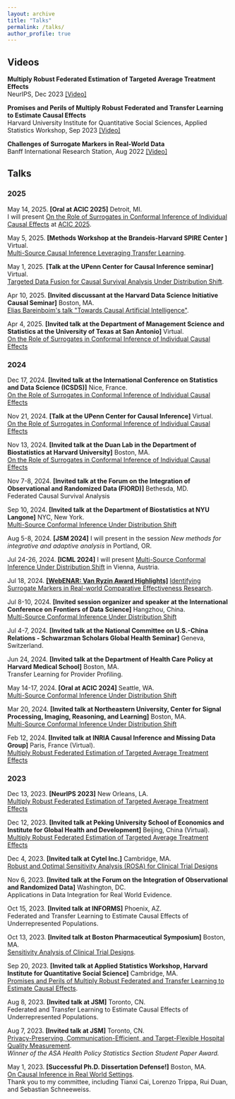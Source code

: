 ```yaml
---
layout: archive
title: "Talks"
permalink: /talks/
author_profile: true
---
```



## Videos  
**Multiply Robust Federated Estimation of Targeted Average Treatment Effects**  
NeurIPS, Dec 2023 [[Video]](https://neurips.cc/virtual/2023/poster/71928)  


**Promises and Perils of Multiply Robust Federated and Transfer Learning to Estimate Causal Effects**  
Harvard University Institute for Quantitative Social Sciences, Applied Statistics Workshop, Sep 2023 [[Video]](https://harvard.zoom.us/rec/play/yg47yOmDLZRYNHoQ6UwgecYPCrVwnIz8HwjBwX4JUV5QaoST5bBPjQP4FqD7JK_vZiRSMXpU9ArDuU3w.vuE8LALM76JR5zk6?canPlayFromShare=true&from=share_recording_detail&startTime=1695225587000&componentName=rec-play&originRequestUrl=https%3A%2F%2Fharvard.zoom.us%2Frec%2Fshare%2F8YtOB3zk51l4VtYfVuJnpGgOKZmnyYVExecdOj91M833hhFjtRrWLtxNXUk82mQi.NLkO5lbsKh_j-jsX%3FstartTime%3D1695225587000)


**Challenges of Surrogate Markers in Real-World Data**   
Banff International Research Station, Aug 2022 [[Video]](https://www.birs.ca/events/2022/5-day-workshops/22w5184/videos/watch/202208221400-Han.html)


## Talks  

### 2025  
May 14, 2025. **[Oral at ACIC 2025]** Detroit, MI.  
I will present [On the Role of Surrogates in Conformal Inference of Individual Causal Effects](https://arxiv.org/pdf/2412.12365) at [ACIC 2025](https://sci-info.org/annual-meeting/program/agenda/).  

May 5, 2025. **[Methods Workshop at the Brandeis-Harvard SPIRE Center ]** Virtual.  
[Multi-Source Causal Inference Leveraging Transfer Learning](https://heller.brandeis.edu/spire-center/activities/index.html).   

May 1, 2025. **[Talk at the UPenn Center for Causal Inference seminar]** Virtual.  
[Targeted Data Fusion for Causal Survival Analysis Under Distribution Shift](https://arxiv.org/abs/2501.18798).  

Apr 10, 2025. **[Invited discussant at the Harvard Data Science Initiative Causal Seminar]**  Boston, MA.  
[Elias Bareinboim's talk "Towards Causal Artificial Intelligence"](https://datascience.harvard.edu/calendar_event/causal-seminar-elias-bareinboim/?mc_cid=069bf2711b&mc_eid=40fc9df331).  

Apr 4, 2025. **[Invited talk at the Department of Management Science and Statistics at the University of Texas at San Antonio]** Virtual.   
[On the Role of Surrogates in Conformal Inference of Individual Causal Effects](https://arxiv.org/pdf/2412.12365)  

### 2024

Dec 17, 2024. **[Invited talk at the International Conference on Statistics and Data Science (ICSDS)]** Nice, France.  
[On the Role of Surrogates in Conformal Inference of Individual Causal Effects](https://arxiv.org/pdf/2412.12365)  

Nov 21, 2024. **[Talk at the UPenn Center for Causal Inference]** Virtual.  
[On the Role of Surrogates in Conformal Inference of Individual Causal Effects](https://arxiv.org/pdf/2412.12365)  

Nov 13, 2024. **[Invited talk at the Duan Lab in the Department of Biostatistics at Harvard University]** Boston, MA.  
[On the Role of Surrogates in Conformal Inference of Individual Causal Effects](https://arxiv.org/pdf/2412.12365)  

Nov 7-8, 2024. **[Invited talk at the Forum on the Integration of Observational and Randomized Data (FIORD)]** Bethesda, MD.  
Federated Causal Survival Analysis    

Sep 10, 2024. **[Invited talk at the Department of Biostatistics at NYU Langone]** NYC, New York.  
[Multi-Source Conformal Inference Under Distribution Shift](https://proceedings.mlr.press/v235/liu24ag.html)  

Aug 5-8, 2024. **[JSM 2024]** I will present in the session *New methods for integrative and adaptive analysis* in Portland, OR.  

Jul 24-26, 2024. **[ICML 2024]** I will present [Multi-Source Conformal Inference Under Distribution Shift](https://arxiv.org/abs/2405.09331) in Vienna, Austria.  

Jul 18, 2024. **[[WebENAR: Van Ryzin Award Highlights]](https://www.enar.org/education/)** [Identifying Surrogate Markers in Real-world Comparative Effectiveness Research](https://onlinelibrary.wiley.com/doi/abs/10.1002/sim.9569).  

Jul 8-10, 2024. **[Invited session organizer and speaker at the International Conference on Frontiers of Data Science]** Hangzhou, China.  
[Multi-Source Conformal Inference Under Distribution Shift](https://proceedings.mlr.press/v235/liu24ag.html)  

Jul 4-7, 2024. **[Invited talk at the National Committee on U.S.-China Relations - Schwarzman Scholars Global Health Seminar]** Geneva, Switzerland.  

Jun 24, 2024. **[Invited talk at the Department of Health Care Policy at Harvard Medical School]** Boston, MA.  
Transfer Learning for Provider Profiling.  

May 14-17, 2024. **[Oral at ACIC 2024]** Seattle, WA.  
[Multi-Source Conformal Inference Under Distribution Shift](https://proceedings.mlr.press/v235/liu24ag.html)  

Mar 20, 2024. **[Invited talk at Northeastern University, Center for Signal Processing, Imaging, Reasoning, and Learning]** Boston, MA.  
[Multi-Source Conformal Inference Under Distribution Shift](https://proceedings.mlr.press/v235/liu24ag.html)  

Feb 12, 2024. **[Invited talk at INRIA Causal Inference and Missing Data Group]** Paris, France (Virtual).  
[Multiply Robust Federated Estimation of Targeted Average Treatment Effects](https://neurips.cc/virtual/2023/poster/71928)  

### 2023  

Dec 13, 2023. **[NeurIPS 2023]** New Orleans, LA.  
[Multiply Robust Federated Estimation of Targeted Average Treatment Effects](https://neurips.cc/virtual/2023/poster/71928)

Dec 12, 2023. **[Invited talk at Peking University School of Economics and Institute for Global Health and Development]** Beijing, China (Virtual).  
[Multiply Robust Federated Estimation of Targeted Average Treatment Effects](https://neurips.cc/virtual/2023/poster/71928)  

Dec 4, 2023. **[Invited talk at Cytel Inc.]** Cambridge, MA.  
[Robust and Optimal Sensitivity Analysis (ROSA) for Clinical Trial Designs](https://www.tandfonline.com/doi/full/10.1080/00031305.2023.2216253)  

Nov 6, 2023. **[Invited talk at the Forum on the Integration of Observational and Randomized Data]**  Washington, DC.   
Applications in Data Integration for Real World Evidence. 

Oct 15, 2023. **[Invited talk at INFORMS]**  Phoenix, AZ.   
Federated and Transfer Learning to Estimate Causal Effects of Underrepresented Populations. 

Oct 13, 2023. **[Invited talk at Boston Pharmaceutical Symposium]**  Boston, MA.   
[Sensitivity Analysis of Clinical Trial Designs](https://www.tandfonline.com/doi/abs/10.1080/00031305.2023.2216253?journalCode=utas20).  

Sep 20, 2023. **[Invited talk at Applied Statistics Workshop, Harvard Institute for Quantitative Social Science]** Cambridge, MA.  
[Promises and Perils of Multiply Robust Federated and Transfer Learning to Estimate Causal Effects](https://projects.iq.harvard.edu/applied.stats.workshop-gov3009). 

Aug 8, 2023. **[Invited talk at JSM]**  Toronto, CN.   
Federated and Transfer Learning to Estimate Causal Effects of Underrepresented Populations.

Aug 7, 2023. **[Invited talk at JSM]**  Toronto, CN.   
[Privacy-Preserving, Communication-Efficient, and Target-Flexible Hospital Quality Measurement](https://projecteuclid.org/journals/annals-of-applied-statistics/volume-18/issue-2/Privacy-preserving-communication-efficient-and-target-flexible-hospital-quality-measurement/10.1214/23-AOAS1837.short).  
*Winner of the ASA Health Policy Statistics Section Student Paper Award.*  

May 1, 2023. **[Successful Ph.D. Dissertation Defense!]** Boston, MA.  
[On Causal Inference in Real World Settings](https://dash.harvard.edu/handle/1/37375748).  
Thank you to my committee, including Tianxi Cai, Lorenzo Trippa, Rui Duan, and Sebastian Schneeweiss.



